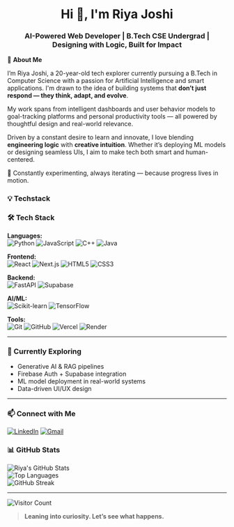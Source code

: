 <h1 align="center">Hi 👋, I'm Riya Joshi </h1>
<h3 align="center"> AI-Powered Web Developer | B.Tech CSE Undergrad | Designing with Logic, Built for Impact</h3>

🌟 **About Me**

I’m Riya Joshi, a 20-year-old tech explorer currently pursuing a B.Tech in Computer Science with a passion for Artificial Intelligence and smart applications. I'm drawn to the idea of building systems that **don’t just respond — they think, adapt, and evolve**.

My work spans from intelligent dashboards and user behavior models to goal-tracking platforms and personal productivity tools — all powered by thoughtful design and real-world relevance.

Driven by a constant desire to learn and innovate, I love blending **engineering logic** with **creative intuition**. Whether it’s deploying ML models or designing seamless UIs, I aim to make tech both smart and human-centered.

📌 Constantly experimenting, always iterating — because progress lives in motion.


### 💡 Techstack
### 🛠️ Tech Stack

**Languages:**  
![Python](https://img.shields.io/badge/Python-3776AB?style=for-the-badge&logo=python&logoColor=white)
![JavaScript](https://img.shields.io/badge/JavaScript-F7DF1E?style=for-the-badge&logo=javascript&logoColor=black)
![C++](https://img.shields.io/badge/C++-00599C?style=for-the-badge&logo=c%2B%2B&logoColor=white)
![Java](https://img.shields.io/badge/Java-ED8B00?style=for-the-badge&logo=java&logoColor=white)

**Frontend:**  
![React](https://img.shields.io/badge/React-61DAFB?style=for-the-badge&logo=react&logoColor=black)
![Next.js](https://img.shields.io/badge/Next.js-000000?style=for-the-badge&logo=nextdotjs&logoColor=white)
![HTML5](https://img.shields.io/badge/HTML5-E34F26?style=for-the-badge&logo=html5&logoColor=white)
![CSS3](https://img.shields.io/badge/CSS3-1572B6?style=for-the-badge&logo=css3&logoColor=white)

**Backend:**  
![FastAPI](https://img.shields.io/badge/FastAPI-009688?style=for-the-badge&logo=fastapi&logoColor=white)
![Supabase](https://img.shields.io/badge/Supabase-3ECF8E?style=for-the-badge&logo=supabase&logoColor=black)

**AI/ML:**  
![Scikit-learn](https://img.shields.io/badge/Scikit--learn-F7931E?style=for-the-badge&logo=scikitlearn&logoColor=white)
![TensorFlow](https://img.shields.io/badge/TensorFlow-FF6F00?style=for-the-badge&logo=tensorflow&logoColor=white)

**Tools:**  
![Git](https://img.shields.io/badge/Git-F05032?style=for-the-badge&logo=git&logoColor=white)
![GitHub](https://img.shields.io/badge/GitHub-181717?style=for-the-badge&logo=github&logoColor=white)
![Vercel](https://img.shields.io/badge/Vercel-000000?style=for-the-badge&logo=vercel&logoColor=white)
![Render](https://img.shields.io/badge/Render-46E3B7?style=for-the-badge&logo=render&logoColor=black)

---

### 🌱 Currently Exploring

- Generative AI & RAG pipelines  
- Firebase Auth + Supabase integration  
- ML model deployment in real-world systems  
- Data-driven UI/UX design

---
### 📫 Connect with Me

[![LinkedIn](https://img.shields.io/badge/LinkedIn-blue?style=for-the-badge&logo=linkedin)](https://www.linkedin.com/in/riya-joshi-92619428b)
[![Gmail](https://img.shields.io/badge/Gmail-D14836?style=for-the-badge&logo=gmail&logoColor=white)](mailto:riya.ananya.joshi@gmail.com)


### 📊 GitHub Stats

![Riya's GitHub Stats](https://github-readme-stats.vercel.app/api?username=riya1945&show_icons=true&theme=radical)  
![Top Languages](https://github-readme-stats.vercel.app/api/top-langs/?username=riya1945&layout=compact&theme=radical)  
![GitHub Streak](https://github-readme-streak-stats.herokuapp.com?user=riya1945&theme=radical)

---

![Visitor Count](https://komarev.com/ghpvc/?username=riya1945&style=flat-square)

> **Leaning into curiosity. Let’s see what happens.**

